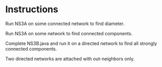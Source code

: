 # Instructions

Run NS3A on some connected network to find diameter.

Run NS3A on some network to find connected components.

Complete NS3B.java and run it on a directed network to find all strongly connected components.

Two directed networks are attached with out-neighbors only.
